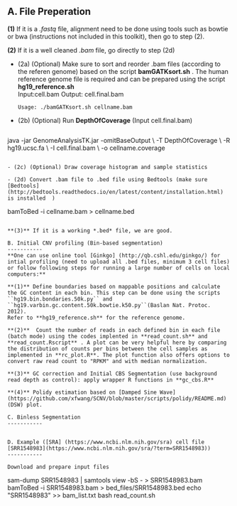 A. File Preperation
-----------
**(1)** If it is a *.fastq* file, alignment need to be done using tools such as bowtie or bwa (instructions not included in this toolkit), then go to step (2).

**(2)** If it is a well cleaned *.bam* file, go directly to step (2d)

- (2a) (Optional) Make sure to sort and reorder .bam files (according to the referen genome) based on the script **bamGATKsort.sh** . The human reference genome file is required and can be prepared using the script **hg19_reference.sh**  
  Input:cell.bam Output: cell.final.bam
  ```
  Usage: ./bamGATKsort.sh cellname.bam  
  ```

- (2b) (Optional) Run **DepthOfCoverage** (Input cell.final.bam)
  ```
java -jar GenomeAnalysisTK.jar \-omitBaseOutput \ -T DepthOfCoverage \ -R hg19.ucsc.fa \ -I cell.final.bam \ -o cellname.coverage
  ```

- (2c) (Optional) Draw coverage histogram and sample statistics

- (2d) Convert .bam file to .bed file using Bedtools (make sure [Bedtools] (http://bedtools.readthedocs.io/en/latest/content/installation.html) is installed  )
  ```
bamToBed -i cellname.bam > cellname.bed
  ```   
 
**(3)** If it is a working *.bed* file, we are good.
  
B. Initial CNV profiling (Bin-based segmentation)
-----------
**One can use online tool [Ginkgo] (http://qb.cshl.edu/ginkgo/) for intial profiling (need to upload all .bed files, minimum 3 cell files) or follow following steps for running a large number of cells on local computers:** 

**(1)** Define boundaries based on mappable positions and calculate the GC content in each bin. This step can be done using the scripts ``hg19.bin.bondaries.50k.py`` and ``hg19.varbin.gc.content.50k.bowtie.k50.py``(Baslan Nat. Protoc. 2012).
Refer to **hg19_reference.sh** for the reference genome.

**(2)**  Count the number of reads in each defined bin in each file (batch mode) using the codes implented in **read_count.sh** and **read_count.Rscript** . A plot can be very helpful here by comparing the distribution of counts per bins between the cell samples as  implemented in **rc_plot.R**. The plot function also offers options to convert raw read count to "RPKM" and with median normalization. 

**(3)** GC correction and Initial CBS Segmentation (use background read depth as control): apply wrapper R functions in **gc_cbs.R**

**(4)** Polidy estimation based on [Damped Sine Wave] (https://github.com/xfwang/SCNV/blob/master/scripts/polidy/README.md) (DSW) plot.

C. Binless Segmentation
-----------


D. Example ([SRA] (https://www.ncbi.nlm.nih.gov/sra) cell file [SRR1548983](https://www.ncbi.nlm.nih.gov/sra/?term=SRR1548983))
-----------

Download and prepare input files
  ```
  sam-dump SRR1548983 | samtools view -bS - > SRR1548983.bam
  bamToBed -i SRR1548983.bam > bed_files/SRR1548983.bed
  echo "SRR1548983" >> bam_list.txt
  bash read_count.sh
  ```




